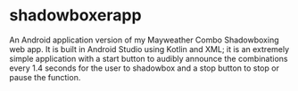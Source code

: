 # shadowboxerapp
An Android application version of my Mayweather Combo Shadowboxing web app. It is built in Android Studio using Kotlin and XML; it is an extremely simple application with a start button to audibly announce the combinations every 1.4 seconds for the user to shadowbox and a stop button to stop or pause the function. 
